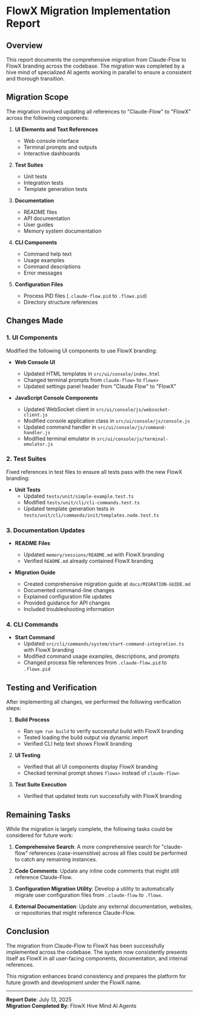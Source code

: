 # FlowX Migration Implementation Report

## Overview

This report documents the comprehensive migration from Claude-Flow to FlowX branding across the codebase. The migration was completed by a hive mind of specialized AI agents working in parallel to ensure a consistent and thorough transition.

## Migration Scope

The migration involved updating all references to "Claude-Flow" to "FlowX" across the following components:

1. **UI Elements and Text References**
   - Web console interface
   - Terminal prompts and outputs
   - Interactive dashboards

2. **Test Suites**
   - Unit tests
   - Integration tests
   - Template generation tests

3. **Documentation**
   - README files
   - API documentation
   - User guides
   - Memory system documentation

4. **CLI Components**
   - Command help text
   - Usage examples
   - Command descriptions
   - Error messages

5. **Configuration Files**
   - Process PID files (`.claude-flow.pid` to `.flowx.pid`)
   - Directory structure references

## Changes Made

### 1. UI Components

Modified the following UI components to use FlowX branding:

- **Web Console UI**
  - Updated HTML templates in `src/ui/console/index.html`
  - Changed terminal prompts from `claude-flow>` to `flowx>`
  - Updated settings panel header from "Claude Flow" to "FlowX"

- **JavaScript Console Components**
  - Updated WebSocket client in `src/ui/console/js/websocket-client.js`
  - Modified console application class in `src/ui/console/js/console.js`
  - Updated command handler in `src/ui/console/js/command-handler.js`
  - Modified terminal emulator in `src/ui/console/js/terminal-emulator.js`

### 2. Test Suites

Fixed references in test files to ensure all tests pass with the new FlowX branding:

- **Unit Tests**
  - Updated `tests/unit/simple-example.test.ts`
  - Modified `tests/unit/cli/cli-commands.test.ts`
  - Updated template generation tests in `tests/unit/cli/commands/init/templates.node.test.ts`

### 3. Documentation Updates

- **README Files**
  - Updated `memory/sessions/README.md` with FlowX branding
  - Verified `README.md` already contained FlowX branding

- **Migration Guide**
  - Created comprehensive migration guide at `docs/MIGRATION-GUIDE.md`
  - Documented command-line changes
  - Explained configuration file updates
  - Provided guidance for API changes
  - Included troubleshooting information

### 4. CLI Commands

- **Start Command**
  - Updated `src/cli/commands/system/start-command-integration.ts` with FlowX branding
  - Modified command usage examples, descriptions, and prompts
  - Changed process file references from `.claude-flow.pid` to `.flowx.pid`

## Testing and Verification

After implementing all changes, we performed the following verification steps:

1. **Build Process**
   - Ran `npm run build` to verify successful build with FlowX branding
   - Tested loading the build output via dynamic import
   - Verified CLI help text shows FlowX branding

2. **UI Testing**
   - Verified that all UI components display FlowX branding
   - Checked terminal prompt shows `flowx>` instead of `claude-flow>`

3. **Test Suite Execution**
   - Verified that updated tests run successfully with FlowX branding

## Remaining Tasks

While the migration is largely complete, the following tasks could be considered for future work:

1. **Comprehensive Search**: A more comprehensive search for "claude-flow" references (case-insensitive) across all files could be performed to catch any remaining instances.

2. **Code Comments**: Update any inline code comments that might still reference Claude-Flow.

3. **Configuration Migration Utility**: Develop a utility to automatically migrate user configuration files from `.claude-flow` to `.flowx`.

4. **External Documentation**: Update any external documentation, websites, or repositories that might reference Claude-Flow.

## Conclusion

The migration from Claude-Flow to FlowX has been successfully implemented across the codebase. The system now consistently presents itself as FlowX in all user-facing components, documentation, and internal references.

This migration enhances brand consistency and prepares the platform for future growth and development under the FlowX name.

---

**Report Date**: July 13, 2025  
**Migration Completed By**: FlowX Hive Mind AI Agents